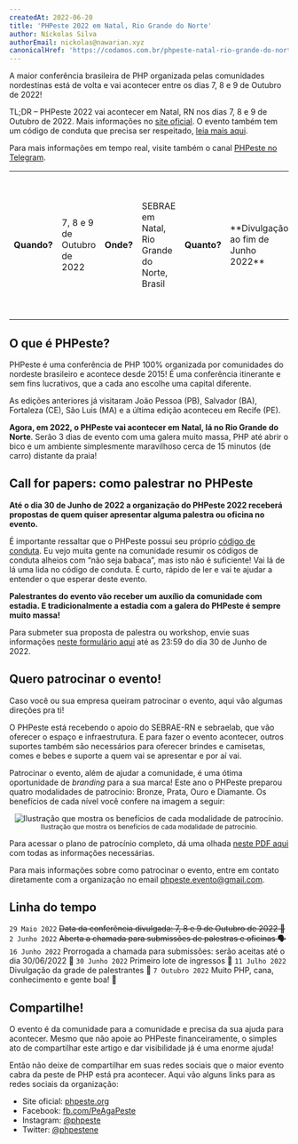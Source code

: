 ```yaml
---
createdAt: 2022-06-20
title: 'PHPeste 2022 em Natal, Rio Grande do Norte'
author: Níckolas Silva
authorEmail: nickolas@nawarian.xyz
canonicalHref: 'https://codamos.com.br/phpeste-natal-rio-grande-do-norte-rn-2022'
---
```


A maior conferência brasileira de PHP organizada pelas comunidades nordestinas está de volta e vai acontecer entre os dias 7, 8 e 9 de Outubro de 2022!

TL;DR – PHPeste 2022 vai acontecer em Natal, RN nos dias 7, 8 e 9 de Outubro de 2022. Mais informações no [site oficial](https://www.phpeste.org/). O evento também tem um código de conduta que precisa ser respeitado, [leia mais aqui](https://www.phpeste.org/code-of-conduct/).

Para mais informações em tempo real, visite também o canal [PHPeste no Telegram](https://t.me/phpeste).

<table>
  <tbody>
    <td><strong>Quando?</strong></td><td>7, 8 e 9 de Outubro de 2022</td>
    <td><strong>Onde?</strong></td><td>SEBRAE em Natal, Rio Grande do Norte, Brasil</td>
    <td><strong>Quanto?</strong></td><td>**Divulgação ao fim de Junho 2022**</td>
    <td><strong>Quem?</strong></td><td>Comunidades PHP do Nordeste brasileiro: Alagoas, Bahia, Ceará, Maranhão, Paraíba, Pernambuco, Piauí, Rio Grande do Norte e Sergipe.</td>
  </tbody>
</table>

## O que é PHPeste?

PHPeste é uma conferência de PHP 100% organizada por comunidades do nordeste brasileiro e acontece desde 2015! É uma conferência itinerante e sem fins lucrativos, que a cada ano escolhe uma capital diferente.

As edições anteriores já visitaram João Pessoa (PB), Salvador (BA), Fortaleza (CE), São Luis (MA) e a última edição aconteceu em Recife (PE).

**Agora, em 2022, o PHPeste vai acontecer em Natal, lá no Rio Grande do Norte**. Serão 3 dias de evento com uma galera muito massa, PHP até abrir o bico e um ambiente simplesmente maravilhoso cerca de 15 minutos (de carro) distante da praia!

## Call for papers: como palestrar no PHPeste

**Até o dia 30 de Junho de 2022 a organização do PHPeste 2022 receberá propostas de quem quiser apresentar alguma palestra ou oficina no evento.**

É importante ressaltar que o PHPeste possui seu próprio [código de conduta](https://www.phpeste.org/code-of-conduct/). Eu vejo muita gente na comunidade resumir os códigos de conduta alheios com “não seja babaca”, mas isto não é suficiente! Vai lá de lá uma lida no código de conduta. É curto, rápido de ler e vai te ajudar a entender o que esperar deste evento.

**Palestrantes do evento vão receber um auxílio da comunidade com estadia. E tradicionalmente a estadia com a galera do PHPeste é sempre muito massa!**

Para submeter sua proposta de palestra ou workshop, envie suas informações [neste formulário aqui](https://bit.ly/phpeste2022) até as 23:59 do dia 30 de Junho de 2022.

## Quero patrocinar o evento!

Caso você ou sua empresa queiram patrocinar o evento, aqui vão algumas direções pra ti!

O PHPeste está recebendo o apoio do SEBRAE-RN e sebraelab, que vão oferecer o espaço e infraestrutura. E para fazer o evento acontecer, outros suportes também são necessários para oferecer brindes e camisetas, comes e bebes e suporte a quem vai se apresentar e por aí vai.

Patrocinar o evento, além de ajudar a comunidade, é uma ótima oportunidade de _branding_ para a sua marca! Este ano o PHPeste preparou quatro modalidades de patrocínio: Bronze, Prata, Ouro e Diamante. Os benefícios de cada nível você confere na imagem a seguir:

<p align="center">
  <img alt="Ilustração que mostra os benefícios de cada modalidade de patrocínio." src="/assets/images/posts/phpeste-2022/phpeste-modalidades-patrocinio.png" />
  <br />
  <small>Ilustração que mostra os benefícios de cada modalidade de patrocínio.</small>
</p>

Para acessar o plano de patrocínio completo, dá uma olhada [neste PDF aqui](https://drive.google.com/file/d/16D3LQNxrbHRVSB79vQ0p60ardzf1vQR6/view) com todas as informações necessárias.

Para mais informações sobre como patrocinar o evento, entre em contato diretamente com a organização no email [phpeste.evento@gmail.com](mailto:phpeste.evento@gmail.com).

## Linha do tempo

`29 Maio 2022` ~~Data da conferência divulgada: 7, 8 e 9 de Outubro de 2022 🥳~~
`2 Junho 2022` ~~Aberta a chamada para submissões de palestras e oficinas 🗣~~
`16 Junho 2022` Prorrogada a chamada para submissões: serão aceitas até o dia 30/06/2022 🚨
`30 Junho 2022` Primeiro lote de ingressos 🎫
`11 Julho 2022` Divulgação da grade de palestrantes 📣
`7 Outubro 2022` Muito PHP, cana, conhecimento e gente boa! 🐘

## Compartilhe!

O evento é da comunidade para a comunidade e precisa da sua ajuda para acontecer. Mesmo que não apoie ao PHPeste financeiramente, o simples ato de compartilhar este artigo e dar visibilidade já é uma enorme ajuda!

Então não deixe de compartilhar em suas redes sociais que o maior evento cabra da peste de PHP está pra acontecer. Aqui vão alguns links para as redes sociais da organização:

* Site oficial: [phpeste.org](https://phpeste.org/)
* Facebook: [fb.com/PeAgaPeste](https://www.facebook.com/PeAgaPeste/)
* Instagram: [@phpeste](https://www.instagram.com/phpeste/)
* Twitter: [@phpestene](https://twitter.com/phpestene)

